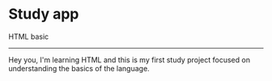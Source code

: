 # Study app 

HTML basic 

---
Hey you, I'm learning HTML and this is my first study project focused on understanding the basics of the language.
